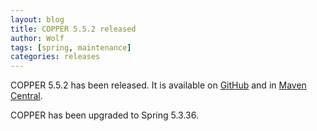```yaml
---
layout: blog
title: COPPER 5.5.2 released
author: Wolf
tags: [spring, maintenance]
categories: releases
---
```


COPPER 5.5.2 has been released.
It is available on [GitHub](https://github.com/copper-engine/copper-engine) and in [Maven Central](https://search.maven.org/search?q=g:org.copper-engine%20AND%20a:copper-coreengine&core=gav).

COPPER has been upgraded to Spring 5.3.36.
